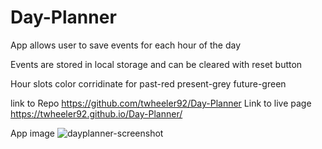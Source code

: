 # Day-Planner
App allows user to save events for each hour of the day

Events are stored in local storage and can be cleared with reset button

Hour slots color corridinate for past-red present-grey future-green

link to Repo  https://github.com/twheeler92/Day-Planner
Link to live page  https://twheeler92.github.io/Day-Planner/

App image
![dayplanner-screenshot](https://user-images.githubusercontent.com/82785041/120590633-d65af600-c408-11eb-93b4-a41b38a7be27.png)

